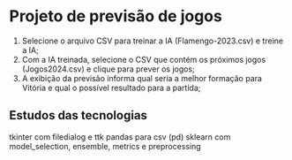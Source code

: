 # Projeto de previsão de jogos
1. Selecione o arquivo CSV para treinar a IA (Flamengo-2023.csv) e treine a IA;
2. Com a IA treinada, selecione o CSV que contém os próximos jogos (Jogos2024.csv) e clique para prever os jogos;
3. A exibição da previsão informa qual seria a melhor formação para Vitória e qual o possível resultado para a partida;

## Estudos das tecnologias
tkinter com filedialog e ttk
pandas para csv (pd)
sklearn com model_selection, ensemble, metrics e preprocessing
